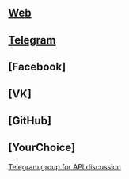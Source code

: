 ## [Web](user)
## [Telegram](telegram)
## [Facebook]
## [VK]
## [GitHub]
## [YourChoice]


[Telegram group for API discussion](https://t.me/sg_api)
